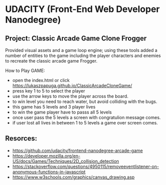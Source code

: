 # UDACITY (Front-End Web Developer Nanodegree)

## Project: Classic Arcade Game Clone Frogger

Provided visual assets and a game loop engine; using these tools  added a number of entities to the game including 
the player characters and enemies to recreate the classic arcade game Frogger.

How to Play GAME:
-  open the index.html or click  https://lukaszpapuga.github.io/ClassicArcadeCloneGame/
-  press key 1 to 5 to select the player
-  use the arrow keys to move the player across the board. 
-  to win level you need to reach water, but avoid colliding with the bugs.
-  this game has 5 levels and 3 player lives 
-  to win the game player have to passs all 5 levels
-  once user pass the 5 levels a screen with congratulion message comes.
-  if user lost all lives in between 1 to 5 levels a game over screen comes.

## Resorces:

- https://github.com/udacity/frontend-nanodegree-arcade-game
- https://developer.mozilla.org/en-US/docs/Games/Techniques/2D_collision_detection
- https://stackoverflow.com/questions/4950115/removeeventlistener-on-anonymous-functions-in-javascript
- https://www.w3schools.com/graphics/canvas_drawing.asp





